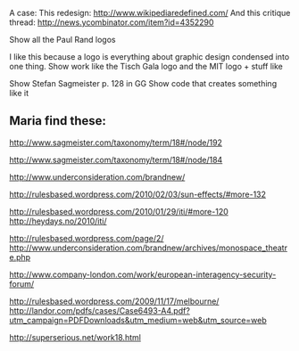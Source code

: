 A case: This redesign: http://www.wikipediaredefined.com/
And this critique thread: http://news.ycombinator.com/item?id=4352290


Show all the Paul Rand logos

I like this because a logo is everything about graphic design condensed into one thing.
Show work like the Tisch Gala logo and the MIT logo + stuff like 

Show Stefan Sagmeister p. 128 in GG
Show code that creates something like it



Maria find these:
-----------------

http://www.sagmeister.com/taxonomy/term/18#/node/192

http://www.sagmeister.com/taxonomy/term/18#/node/184

http://www.underconsideration.com/brandnew/

http://rulesbased.wordpress.com/2010/02/03/sun-effects/#more-132

http://rulesbased.wordpress.com/2010/01/29/iti/#more-120
http://heydays.no/2010/iti/

http://rulesbased.wordpress.com/page/2/
http://www.underconsideration.com/brandnew/archives/monospace_theatre.php

http://www.company-london.com/work/european-interagency-security-forum/

http://rulesbased.wordpress.com/2009/11/17/melbourne/
http://landor.com/pdfs/cases/Case6493-A4.pdf?utm_campaign=PDFDownloads&utm_medium=web&utm_source=web

http://superserious.net/work18.html